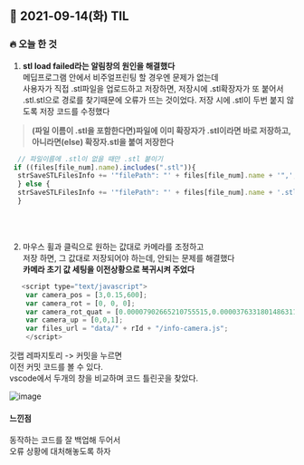 ## 📆 2021-09-14(화) TIL

### 🔥 오늘 한 것<br>
 
1. **stl load failed라는 알림창의 원인을 해결했다** <br>
메딥프로그램 안에서 비주얼프린팅 할 경우엔 문제가 없는데  
사용자가 직접 .stl파일을 업로드하고 저장하면, 저장시에 .stl확장자가 또 붙어서   
.stl.stl으로 경로를 찾기때문에 오류가 뜨는 것이었다.
저장 시에 .stl이 두번 붙지 않도록 저장 코드를 수정했다  

>**(파일 이름이 .stl을 포함한다면)파일에 이미 확장자가 .stl이라면 바로 저장하고,**<br>
>**아니라면(else) 확장자.stl을 붙여 저장한다**

```javascript
  // 파일이름에 .stl이 없을 때만 .stl 붙이기
 if ((files[file_num].name).includes(".stl")){
  strSaveSTLFilesInfo += '"filePath": "' + files[file_num].name + '",';
  } else {
  strSaveSTLFilesInfo += '"filePath": "' + files[file_num].name + '.stl",';
  }
```

<br>
<br>

2. 마우스 휠과 클릭으로 원하는 값대로 카메라를 조정하고  
저장 하면, 그 값대로 저장되어야 하는데, 안되는 문제를 해결했다  
**카메라 초기 값 세팅을 이전상황으로 복귀시켜 주었다**

```javascript
   <script type="text/javascript">
    var camera_pos = [3,0.15,600];
    var camera_rot = [0, 0, 0];
    var camera_rot_quat = [0.00007902665210755515,0.00003763318014863118,0.0049992129579934565,0.9999875000260416];
    var camera_up = [0,0,1];        
    var files_url = "data/" + rId + "/info-camera.js";        
    </script>  
```

깃랩 레파지토리 -> 커밋을 누르면  
이전 커밋 코드를 볼 수 있다.  
vscode에서 두개의 창을 비교하며 코드 틀린곳을 찾았다.  

![image](https://user-images.githubusercontent.com/29091608/133182758-1b68de15-7e5c-4a49-9df4-9cef6e16fa56.png)

#### 느낀점

동작하는 코드를 잘 백업해 두어서  
오류 상황에 대처해놓도록 하자 

